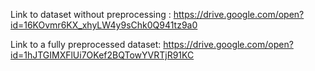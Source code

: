 Link to dataset without preprocessing :
https://drive.google.com/open?id=16KOvmr6KX_xhyLW4y9sChk0Q941tz9a0

Link to a fully preprocessed dataset:
https://drive.google.com/open?id=1hJTGIMXFlUi7OKef2BQTowYVRTjR91KC
